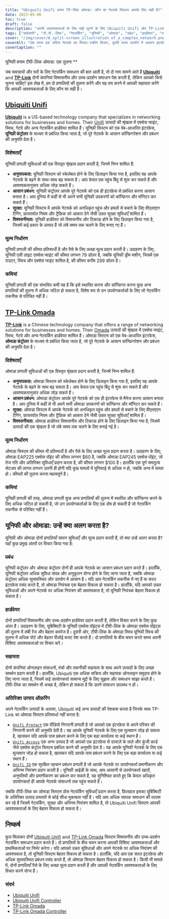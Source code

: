 ```yaml
---
title: "Ubiquiti Unifi बनाम TP-लिंक ओमाडा: कौन सा नेटवर्क सिस्टम आपके लिए सही है?"
date: 2023-05-06
toc: true
draft: false
description: "अपनी आवश्यकताओं के लिए सही चुनने के लिए Ubiquiti Unifi और TP-Link Omada नेटवर्किंग सिस्टम की तुलना करें।"
tags: ["सर्वव्यापी", "टी.पी.-लिंक", "नेटवर्किंग", "यूनिफी", "ओमाडा", "प्रबंध", "हार्डवेयर", "सहायता", "नियमों", "विशेषताएँ", "नियंत्रण", "इंटरफेस", "कीमत", "विश्वसनीयता", "प्रदर्शन", "scalability", "आसान प्रबंधन", "सुरक्षा", "मूल्य निर्धारण", "कमियां", "यूनिफी नियंत्रक", "ओमाडा नियंत्रक", "हार्डवेयर तुलना", "ग्राहक सहेयता", "अतिरिक्त उत्पाद प्रसाद", "यूबिकिटि यूनिफी बनाम टीपी-लिंक ओमाडा", "वेब आधारित नेटवर्क प्रबंधन", "स्केलेबल नेटवर्किंग समाधान", "नेटवर्क सुरक्षा सुविधाएँ", "विश्वसनीय नेटवर्क हार्डवेयर", "नेटवर्किंग के लिए प्रतिस्पर्धी मूल्य निर्धारण"]
cover: "/img/cover/A_split-screen_illustration_of_a_complex_network.png"
coverAlt: "एक तरफ एक जटिल नेटवर्क का स्प्लिट-स्क्रीन चित्रण, दूसरी तरफ उपयोग में आसान इंटरफ़ेस के साथ"
coverCaption: ""
---
```

 यूनिफी बनाम टीपी-लिंक ओमाडा: एक तुलना **

जब व्यवसायों और घरों के लिए नेटवर्किंग समाधान की बात आती है, तो दो नाम सामने आते हैं [**Ubiquiti**](https://www.ui.com/) and [**TP-Link**](https://www.tp-link.com/us/omada-sdn/) दोनों कंपनियां विश्वसनीय और उच्च-प्रदर्शन समाधान पेश करती हैं, लेकिन आपको किसे चुनना चाहिए? इस लेख में, हम दो प्रणालियों की तुलना करेंगे और यह तय करने में आपकी सहायता करेंगे कि आपकी आवश्यकताओं के लिए कौन सा सही है।

## [Ubiquiti Unifi](https://www.ui.com/)

[**Ubiquiti**](https://www.ui.com/) is a US-based technology company that specializes in networking solutions for businesses and homes. Their [Unifi](https://amzn.to/42JBzuH) उत्पादों की श्रृंखला में एक्सेस प्वाइंट, स्विच, गेटवे और अन्य नेटवर्किंग हार्डवेयर शामिल हैं। यूनिफ़ी सिस्टम को एक वेब-आधारित इंटरफ़ेस, **यूनिफ़ी कंट्रोलर** के माध्यम से प्रबंधित किया जाता है, जो पूरे नेटवर्क के आसान कॉन्फ़िगरेशन और प्रबंधन की अनुमति देता है।

### विशेषताएँ

यूनिफी प्रणाली सुविधाओं की एक विस्तृत श्रृंखला प्रदान करती है, जिनमें निम्न शामिल हैं:

- **अनुमापकता:** यूनिफ़ी सिस्टम को स्केलेबल होने के लिए डिज़ाइन किया गया है, इसलिए यह आपके नेटवर्क के बढ़ने के साथ-साथ बढ़ सकता है। आप केवल एक पहुंच बिंदु से शुरू कर सकते हैं और आवश्यकतानुसार अधिक जोड़ सकते हैं।
- **आसान प्रबंधन:** यूनिफ़ी कंट्रोलर आपके पूरे नेटवर्क को एक ही इंटरफ़ेस से प्रबंधित करना आसान बनाता है। आप दुनिया में कहीं से भी अपने सभी यूनिफ़ी उपकरणों को कॉन्फ़िगर और मॉनिटर कर सकते हैं।
- **सुरक्षा:** यूनिफ़ी सिस्टम में आपके नेटवर्क को अनधिकृत पहुंच और हमलों से बचाने के लिए वीएलएएन टैगिंग, फ़ायरवॉल नियम और ट्रैफ़िक को आकार देने जैसी उन्नत सुरक्षा सुविधाएँ शामिल हैं।
- **विश्वसनीयता:** यूनिफ़ी हार्डवेयर को विश्वसनीय और टिकाऊ होने के लिए डिज़ाइन किया गया है, जिसमें कई प्रकार के उत्पाद हैं जो लंबे समय तक चलने के लिए बनाए गए हैं।

### मूल्य निर्धारण

यूनिफी प्रणाली की कीमत प्रतिस्पर्धी है और पैसे के लिए अच्छा मूल्य प्रदान करती है। उदाहरण के लिए, यूनिफी एसी लाइट एक्सेस प्वाइंट की कीमत लगभग 79 डॉलर है, जबकि यूनिफी ड्रीम मशीन, जिसमें एक राउटर, स्विच और एक्सेस प्वाइंट शामिल है, की कीमत करीब 299 डॉलर है।

### कमियां

यूनिफ़ी प्रणाली की एक संभावित कमी यह है कि इसे स्थापित करना और कॉन्फ़िगर करना कुछ अन्य प्रणालियों की तुलना में अधिक जटिल हो सकता है, विशेष रूप से उन उपयोगकर्ताओं के लिए जो नेटवर्किंग तकनीक से परिचित नहीं हैं।

## [TP-Link Omada](https://www.tp-link.com/us/omada-sdn/)

[**TP-Link**](https://www.tp-link.com/us/omada-sdn/) is a Chinese technology company that offers a range of networking solutions for businesses and homes. Their [Omada](https://amzn.to/3p5vqKt) उत्पादों की श्रृंखला में एक्सेस प्वाइंट, स्विच, गेटवे और अन्य नेटवर्किंग हार्डवेयर शामिल हैं। ओमाडा सिस्टम को एक वेब-आधारित इंटरफेस, **ओमाडा कंट्रोलर** के माध्यम से प्रबंधित किया जाता है, जो पूरे नेटवर्क के आसान कॉन्फ़िगरेशन और प्रबंधन की अनुमति देता है।

### विशेषताएँ

ओमाडा प्रणाली सुविधाओं की एक विस्तृत श्रृंखला प्रदान करती है, जिनमें निम्न शामिल हैं:

- **अनुमापकता:** ओमाडा सिस्टम को स्केलेबल होने के लिए डिज़ाइन किया गया है, इसलिए यह आपके नेटवर्क के बढ़ने के साथ बढ़ सकता है। आप केवल एक पहुंच बिंदु से शुरू कर सकते हैं और आवश्यकतानुसार अधिक जोड़ सकते हैं।
- **आसान प्रबंधन:** ओमाडा कंट्रोलर आपके पूरे नेटवर्क को एक ही इंटरफेस से मैनेज करना आसान बनाता है। आप दुनिया में कहीं से भी अपने सभी ओमाडा उपकरणों को कॉन्फ़िगर और मॉनिटर कर सकते हैं।
- **सुरक्षा:** ओमाडा सिस्टम में आपके नेटवर्क को अनधिकृत पहुंच और हमलों से बचाने के लिए वीएलएएन टैगिंग, फ़ायरवॉल नियम और ट्रैफ़िक को आकार देने जैसी उन्नत सुरक्षा सुविधाएँ शामिल हैं।
- **विश्वसनीयता:** ओमाडा हार्डवेयर विश्वसनीय और टिकाऊ होने के लिए डिज़ाइन किया गया है, जिसमें उत्पादों की एक श्रृंखला है जो लंबे समय तक चलने के लिए बनाई गई है।

### मूल्य निर्धारण

ओमाडा सिस्टम की कीमत भी प्रतिस्पर्धी है और पैसे के लिए अच्छा मूल्य प्रदान करता है। उदाहरण के लिए, ओमाडा EAP225 एक्सेस पॉइंट की कीमत लगभग $60 है, जबकि ओमाडा EAP245 एक्सेस पॉइंट, जो तेज गति और अतिरिक्त सुविधाएँ प्रदान करता है, की कीमत लगभग $100 है। हालाँकि एक पूर्ण समतुल्य सेटअप की लागत लगभग उतनी ही होगी यदि कुछ मामलों में यूनिफाई से अधिक न हो, जबकि अन्य में सस्ता हो। कीमतों की तुलना करना महत्वपूर्ण है।

### कमियां

यूनिफ़ी प्रणाली की तरह, ओमाडा प्रणाली कुछ अन्य प्रणालियों की तुलना में स्थापित और कॉन्फ़िगर करने के लिए अधिक जटिल हो सकती है, जो उन उपयोगकर्ताओं के लिए एक दोष हो सकती है जो नेटवर्किंग तकनीक से परिचित नहीं हैं।

## यूनिफी और ओमाडा: उन्हें क्या अलग करता है?

यूनिफ़ी और ओमाडा दोनों प्रणालियाँ समान सुविधाएँ और मूल्य प्रदान करती हैं, तो क्या उन्हें अलग करता है? यहाँ कुछ प्रमुख अंतरों पर विचार किया गया है:

### प्रबंध
यूनिफी कंट्रोलर और ओमाडा कंट्रोलर दोनों ही आपके नेटवर्क का आसान प्रबंधन प्रदान करते हैं। हालाँकि, यूनिफी कंट्रोलर अधिक सुविधा संपन्न और अनुकूलन योग्य होने के लिए जाना जाता है, जबकि ओमाडा कंट्रोलर अधिक सुव्यवस्थित और उपयोग में आसान है। यदि आप नेटवर्किंग तकनीक में नए हैं या सरल इंटरफ़ेस पसंद करते हैं, तो ओमाडा नियंत्रक एक बेहतर विकल्प हो सकता है। हालाँकि, यदि आपको उन्नत सुविधाओं और अपने नेटवर्क पर अधिक नियंत्रण की आवश्यकता है, तो यूनिफ़ी नियंत्रक बेहतर विकल्प हो सकता है।

### हार्डवेयर
दोनों प्रणालियाँ विश्वसनीय और उच्च-प्रदर्शन हार्डवेयर प्रदान करती हैं, लेकिन विचार करने के लिए कुछ अंतर हैं। उदाहरण के लिए, यूबिक्विटी के यूनिफ़ी एक्सेस पॉइंट्स में टीपी-लिंक के ओमाडा एक्सेस पॉइंट्स की तुलना में लंबी रेंज और बेहतर कवरेज है। दूसरी ओर, टीपी-लिंक के ओमाडा स्विच यूनिफी स्विच की तुलना में अधिक पोर्ट और बेहतर पीओई बजट पेश करते हैं। दो प्रणालियों के बीच चयन करते समय अपनी विशिष्ट आवश्यकताओं पर विचार करें।

### सहायता
दोनों कंपनियां ऑनलाइन संसाधनों, मंचों और तकनीकी सहायता के साथ अपने उत्पादों के लिए अच्छा समर्थन प्रदान करती हैं। हालाँकि, Ubiquiti एक अधिक सक्रिय और सहायक ऑनलाइन समुदाय होने के लिए जाना जाता है, जिसमें कई उपयोगकर्ता सामान्य मुद्दों के लिए सुझाव और समाधान साझा करते हैं। टीपी-लिंक का समर्थन भी अच्छा है, लेकिन हो सकता है कि उतने संसाधन उपलब्ध न हों।

### अतिरिक्त उत्पाद ऑफ़रिंग
अपने नेटवर्किंग उत्पादों के अलावा, Ubiquiti कई अन्य उत्पादों की पेशकश करता है जिनके साथ TP-Link का ओमाडा सिस्टम प्रतिस्पर्धा नहीं करता है:

- [`Unifi Protect`](https://store.ui.com/collections/unifi-protect) एक वीडियो निगरानी प्रणाली है जो आपको एक इंटरफ़ेस से अपने परिसर की निगरानी करने की अनुमति देती है। यह आपके यूनिफी नेटवर्क के लिए एक मूल्यवान जोड़ हो सकता है, खासकर यदि आपके पास प्रबंधन करने के लिए एक बड़ा कार्यालय या कई स्थान हैं।
- [`Unifi Access`](https://store.ui.com/products/unifi-access-hub) एक अन्य उत्पाद है जो आपको एक इंटरफ़ेस से दरवाज़े के ताले और कुंजी कार्ड जैसे एक्सेस कंट्रोल सिस्टम प्रबंधित करने की अनुमति देता है। यह आपके यूनिफी नेटवर्क के लिए एक मूल्यवान जोड़ हो सकता है, खासकर यदि आपके पास प्रबंधन करने के लिए एक बड़ा कार्यालय या कई स्थान हैं।
- [`Unifi ID`](https://ui.com/uid) एक सुरक्षित पहचान प्रबंधन प्रणाली है जो आपके नेटवर्क पर उपयोगकर्ता प्रमाणीकरण और अभिगम नियंत्रण प्रदान करती है। यूनिफ़ी आईडी के साथ, आप आसानी से उपयोगकर्ता खातों, अनुमतियों और प्रमाणीकरण का प्रबंधन कर सकते हैं, यह सुनिश्चित करते हुए कि केवल अधिकृत उपयोगकर्ता ही आपके नेटवर्क संसाधनों तक पहुंच सकते हैं।

जबकि टीपी-लिंक का ओमाडा सिस्टम ठोस नेटवर्किंग सुविधाएँ प्रदान करता है, फ़िलहाल इसका यूबिक्विटी के अतिरिक्त उत्पाद प्रस्तावों से कोई सीधा मुकाबला नहीं है। यदि आप अधिक व्यापक समाधान की तलाश कर रहे हैं जिसमें नेटवर्किंग, सुरक्षा और अभिगम नियंत्रण शामिल है, तो Ubiquiti Unifi सिस्टम आपकी आवश्यकताओं के लिए बेहतर विकल्प हो सकता है।

## निष्कर्ष
कुल मिलाकर दोनों [Ubiquiti Unifi](https://www.ui.com/) and [TP-Link Omada](https://www.tp-link.com/us/omada-sdn/) सिस्टम विश्वसनीय और उच्च-प्रदर्शन नेटवर्किंग समाधान प्रदान करते हैं। दो प्रणालियों के बीच चयन करना आपकी विशिष्ट आवश्यकताओं और प्राथमिकताओं पर निर्भर करेगा। यदि आपको उन्नत सुविधाओं और अपने नेटवर्क पर अधिक नियंत्रण की आवश्यकता है, तो यूनिफ़ी सिस्टम बेहतर विकल्प हो सकता है। हालाँकि, यदि आप एक सरल इंटरफ़ेस और अधिक सुव्यवस्थित प्रबंधन पसंद करते हैं, तो ओमाडा सिस्टम बेहतर विकल्प हो सकता है। किसी भी मामले में, दोनों प्रणालियाँ पैसे के लिए अच्छा मूल्य प्रदान करती हैं और आपकी नेटवर्किंग आवश्यकताओं के लिए विचार करने योग्य हैं।

### संदर्भ
- [Ubiquiti Unifi](https://www.ui.com/products/#default)
- [Ubiquiti Unifi Controller](https://www.ui.com/software/)
- [TP-Link Omada](https://www.tp-link.com/us/omada-sdn/)
- [TP-Link Omada Controller](https://www.tp-link.com/us/business-networking/omada-sdn-controller/omada-software-controller/)